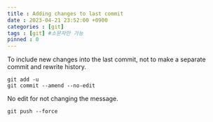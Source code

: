 ```yaml
---
title : Adding changes to last commit
date : 2023-04-21 23:52:00 +0900
categories : [git]
tags : [git] #소문자만 가능
pinned : 0
---
```


To include new changes into the last commit, not to make a separate commit and rewrite history.

```
git add -u
git commit --amend --no-edit
```
No edit for not changing the message.

```
git push --force
```

